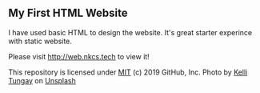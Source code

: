 ## My First HTML Website

I have used basic HTML to design the website. It's great starter experince with static website.

Please visit http://web.nkcs.tech to view it!

This repository is licensed under [MIT](LICENSE) (c) 2019 GitHub, Inc.
Photo by [Kelli Tungay](https://unsplash.com/photos/Sj0nhVIb4eY) on [Unsplash](https://unsplash.com/)
